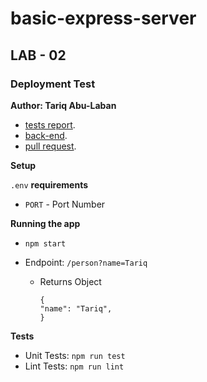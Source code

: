 # basic-express-server

## LAB - 02

### Deployment Test

**Author: Tariq Abu-Laban**

- [tests report](https://github.com/Abu-laban/basic-express-server/actions).
- [back-end](https://basic-back-end.herokuapp.com/).
- [pull request](https://github.com/Abu-laban/basic-express-server/pull/1).

**Setup**

`.env` **requirements**

- `PORT` - Port Number

**Running the app**

- `npm start`

- Endpoint: `/person?name=Tariq`

  - Returns Object

        {
        "name": "Tariq",
        }

**Tests**

- Unit Tests: `npm run test`
- Lint Tests: `npm run lint`

